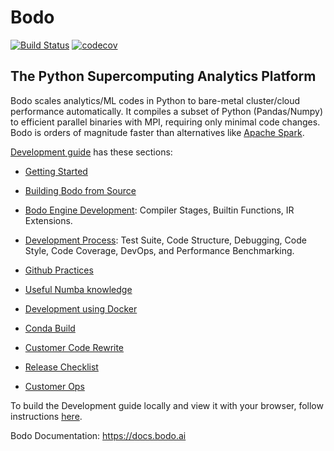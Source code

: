 # Bodo 

[![Build Status](https://dev.azure.com/bodo-inc/Bodo/_apis/build/status/Bodo-inc.Bodo?branchName=master)](https://dev.azure.com/bodo-inc/Bodo/_build/latest?definitionId=1&branchName=master)
[![codecov](https://codecov.io/gh/Bodo-inc/Bodo/branch/master/graph/badge.svg?token=zYHQy0R9ck)](https://codecov.io/gh/Bodo-inc/Bodo)

## The Python Supercomputing Analytics Platform

Bodo scales analytics/ML codes in Python
to bare-metal cluster/cloud performance automatically.
It compiles a subset of Python (Pandas/Numpy) to efficient parallel binaries
with MPI, requiring only minimal code changes.
Bodo is orders of magnitude faster than
alternatives like [Apache Spark](http://spark.apache.org).

[Development guide](https://github.com/Bodo-inc/Bodo/tree/master/dev_docs/source) has these sections:
- [Getting Started](https://github.com/Bodo-inc/Bodo/blob/master/dev_docs/source/getting_started.rst)
- [Building Bodo from Source](https://github.com/Bodo-inc/Bodo/blob/master/dev_docs/source/build_bodo.rst)
- [Bodo Engine Development](https://github.com/Bodo-inc/Bodo/blob/master/dev_docs/source/bodo_dev.rst): Compiler Stages, Builtin Functions, IR Extensions.
- [Development Process](https://github.com/Bodo-inc/Bodo/blob/master/dev_docs/source/dev_process.rst): Test Suite, Code Structure, Debugging, Code Style, Code Coverage, DevOps, and Performance Benchmarking.
- [Github Practices](https://github.com/Bodo-inc/Bodo/blob/master/dev_docs/source/github_practices.rst)
- [Useful Numba knowledge](https://github.com/Bodo-inc/Bodo/blob/master/dev_docs/source/numba_info.rst)
- [Development using Docker](https://github.com/Bodo-inc/Bodo/blob/master/dev_docs/source/dev_with_docker.rst)
- [Conda Build](https://github.com/Bodo-inc/Bodo/blob/master/dev_docs/source/conda_build.rst)
- [Customer Code Rewrite](https://github.com/Bodo-inc/Bodo/blob/master/dev_docs/source/testing_poc_SQL.rst)
- [Release Checklist](https://github.com/Bodo-inc/Bodo/blob/master/dev_docs/source/release_checklist.rst)

- [Customer Ops](https://github.com/Bodo-inc/Bodo/blob/master/dev_docs/source/customer_ops.rst)
	
To build the Development guide locally and view it with your browser, follow instructions [here](https://github.com/Bodo-inc/Bodo/blob/master/dev_docs/source/dev_process.rst#building-documentation).

Bodo Documentation: https://docs.bodo.ai
